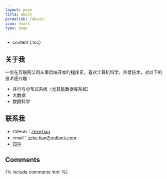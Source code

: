 ```yaml
---
layout: page
title: About
permalink: /about/
icon: heart
type: page
---
```


* content
{:toc}

## 关于我

一位在互联网公司从事后端开发的程序员，喜欢计算机科学，热爱技术，对以下的技术感兴趣：

- 并行与分布式系统（尤其是数据库系统）
- 大数据
- 数据科学



## 联系我

* GitHub：[ZekeTian](https://github.com/ZekeTian)
* email：zeke.tian@outlook.com
* [知乎](https://www.zhihu.com/people/zeketian/activities)




## Comments

{% include comments.html %}
